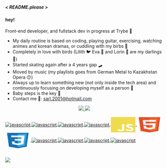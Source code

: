 ##### < README.please >

 <h4>hey!</h4>
 
 Front-end developer, and fullstack dev in progress at Trybe 💚
 
 - My daily routine is based on coding, playing guitar, exercising, watching animes and korean dramas, or cuddling with my birbs 🐣
 - Completely in love with birds (Lilith 🐦 Eva 🐤 and Lorin 🦜 are my darlings 💚)
 - Started skating again after a 4 years gap 🛹
 - Moved by music (my playlists goes from German Metal to Kazakhstan Opera 🙃)
 - Always up to learn something new (not only inside the tech area) and continuously focusing on developing myself as a person 💚
 - Baby steps is the key 👶
 - Contact me 💌: sarl.2001@hotmail.com
 

<div align="center">
  <a href="https://github.com/SamuelDAlencar">
  <img height="180em" src="https://github-readme-stats.vercel.app/api?username=SamuelDAlencar&show_icons=true&theme=dark&include_all_commits=true&count_private=true"/>
  <img height="180em" src="https://github-readme-stats.vercel.app/api/top-langs/?username=SamuelDAlencar&layout=compact&langs_count=7&theme=dark"/>
</div>
  
<div style="display: inline_block"><br>
  <img align="center" alt="javascript" height="50" width="80" src="https://cdn.jsdelivr.net/gh/devicons/devicon/icons/linux/linux-original.svg" />
  <img align="center" alt="javascript" height="50" width="80" src="https://cdn.jsdelivr.net/gh/devicons/devicon/icons/unix/unix-original.svg" />
  <img align="center" alt="javascript" height="50" width="80" src="https://cdn.jsdelivr.net/gh/devicons/devicon/icons/bash/bash-original.svg" />
   <img align="center" alt="javascript" height="50" width="80" src="https://cdn.jsdelivr.net/gh/devicons/devicon/icons/git/git-original.svg" />
  <img align="center" alt="javascript" height="50" width="80" src="https://raw.githubusercontent.com/devicons/devicon/master/icons/javascript/javascript-plain.svg">
  <img align="center" alt="html" height="50" width="80" src="https://raw.githubusercontent.com/devicons/devicon/master/icons/html5/html5-original.svg">
  <img align="center" alt="css" height="50" width="80" 
src="https://raw.githubusercontent.com/devicons/devicon/master/icons/css3/css3-original.svg">
  <img align="center" alt="javascript" height="50" width="80" src="https://cdn.jsdelivr.net/gh/devicons/devicon/icons/bootstrap/bootstrap-original.svg" />
  <img align="center" alt="javascript" height="50" width="80" src="https://cdn.jsdelivr.net/gh/devicons/devicon/icons/react/react-original.svg" />
  <img align="center" alt="javascript" height="50" width="80" src="https://cdn.jsdelivr.net/gh/devicons/devicon/icons/jest/jest-plain.svg" />
  <img align="center" alt="javascript" height="50" width="80" src="https://cdn.jsdelivr.net/gh/devicons/devicon/icons/redux/redux-original.svg" />
</div>
  
  ##
  
  <div> 
     <a href="https://www.linkedin.com/in/samuel-de-alencar-rocha-972896203/" target="_blank"><img src="https://img.shields.io/badge/LinkedIn-0077B5?style=for-the-badge&logo=linkedin&logoColor=white" style="height: 40px;"></a>
  </div>
